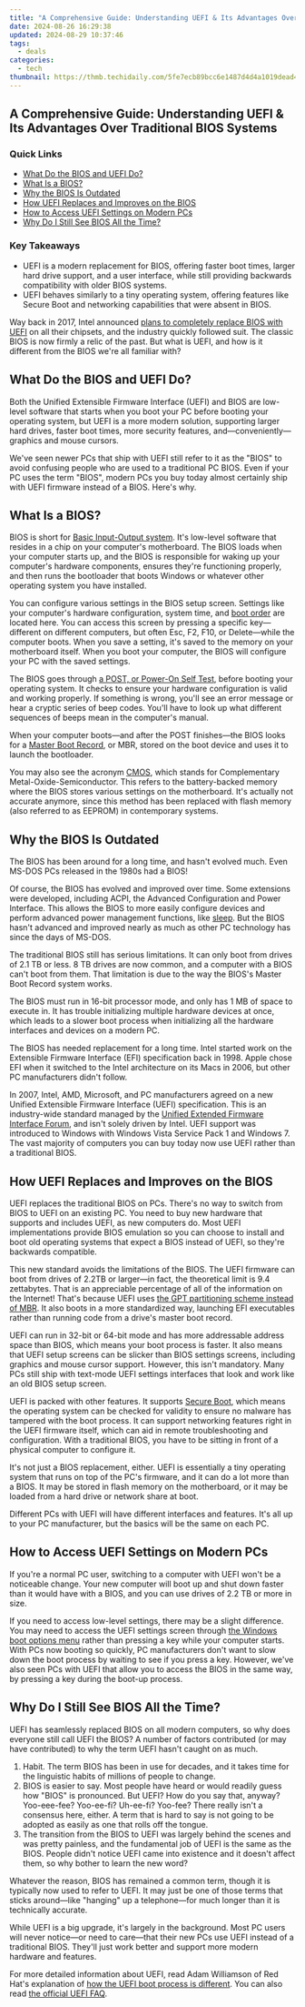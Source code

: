 ```yaml
---
title: "A Comprehensive Guide: Understanding UEFI & Its Advantages Over Traditional BIOS Systems"
date: 2024-08-26 16:29:38
updated: 2024-08-29 10:37:46
tags:
  - deals
categories:
  - tech
thumbnail: https://thmb.techidaily.com/5fe7ecb89bcc6e1487d4d4a1019dead48cda049eb81dcbc464d7190885cdca32.jpg
---
```


## A Comprehensive Guide: Understanding UEFI & Its Advantages Over Traditional BIOS Systems

### Quick Links

* [What Do the BIOS and UEFI Do?](https://location-fake.techidaily.com/5-hassle-free-solutions-to-fake-location-on-find-my-friends-of-realme-c55-drfone-by-drfone-virtual-android/)
* [What Is a BIOS?](https://on-screen-recording.techidaily.com/in-2024-quick-and-cool-minecraft-abodes-guide/)
* [Why the BIOS Is Outdated](https://instagram-video-files.techidaily.com/2024-approved-perfecting-instagram-posts-tips-for-vertical-editing-in-final-cut-pro-x/)
* [How UEFI Replaces and Improves on the BIOS](https://youtube-help.techidaily.com/new-streamlined-conversion-experience-superior-video-to-text-software/)
* [How to Access UEFI Settings on Modern PCs](https://buynow-tips.techidaily.com/in-depth-analysis-of-asus-rog-zephyrus-g14-balancing-large-display-and-compromise/)
* [Why Do I Still See BIOS All the Time?](https://on-screen-recording.techidaily.com/new-in-2024-optimal-no-audio-recording-practices/)

### Key Takeaways

* UEFI is a modern replacement for BIOS, offering faster boot times, larger hard drive support, and a user interface, while still providing backwards compatibility with older BIOS systems.
* UEFI behaves similarly to a tiny operating system, offering features like Secure Boot and networking capabilities that were absent in BIOS.

 Way back in 2017, Intel announced [plans to completely replace BIOS with UEFI](https://tools.techidaily.com/anandtech/products/) on all their chipsets, and the industry quickly followed suit. The classic BIOS is now firmly a relic of the past. But what is UEFI, and how is it different from the BIOS we're all familiar with?

##  What Do the BIOS and UEFI Do? 

 Both the Unified Extensible Firmware Interface (UEFI) and BIOS are low-level software that starts when you boot your PC before booting your operating system, but UEFI is a more modern solution, supporting larger hard drives, faster boot times, more security features, and—conveniently—graphics and mouse cursors.

 We've seen newer PCs that ship with UEFI still refer to it as the "BIOS" to avoid confusing people who are used to a traditional PC BIOS. Even if your PC uses the term "BIOS", modern PCs you buy today almost certainly ship with UEFI firmware instead of a BIOS. Here's why.

##  What Is a BIOS?

 BIOS is short for [Basic Input-Output system](https://buynow-info.techidaily.com/experience-the-rotibox-beanie-hat-your-ideal-bluetooth-headset-with-outstanding-comfort-and-clear-sound-quality/). It's low-level software that resides in a chip on your computer's motherboard. The BIOS loads when your computer starts up, and the BIOS is responsible for waking up your computer's hardware components, ensures they're functioning properly, and then runs the bootloader that boots Windows or whatever other operating system you have installed.

 You can configure various settings in the BIOS setup screen. Settings like your computer's hardware configuration, system time, and [boot order](https://extra-guidance.techidaily.com/2024-approved-navigating-through-gopros-burst-recording-options/) are located here. You can access this screen by pressing a specific key—different on different computers, but often Esc, F2, F10, or Delete—while the computer boots. When you save a setting, it's saved to the memory on your motherboard itself. When you boot your computer, the BIOS will configure your PC with the saved settings.

 The BIOS goes through [a POST, or Power-On Self Test](https://location-social.techidaily.com/why-your-whatsapp-location-is-not-updating-and-how-to-fix-on-huawei-nova-y71-drfone-by-drfone-virtual-android/), before booting your operating system. It checks to ensure your hardware configuration is valid and working properly. If something is wrong, you'll see an error message or hear a cryptic series of beep codes. You'll have to look up what different sequences of beeps mean in the computer's manual.

 When your computer boots—and after the POST finishes—the BIOS looks for a [Master Boot Record](https://instagram-videos.techidaily.com/2024-approved-exclusive-guide-ranking-most-effective-ig-money-makers/), or MBR, stored on the boot device and uses it to launch the bootloader.

 You may also see the acronym [CMOS](https://extra-tips.techidaily.com/innovative-techniques-for-unique-canon-timelapse-vids/), which stands for Complementary Metal-Oxide-Semiconductor. This refers to the battery-backed memory where the BIOS stores various settings on the motherboard. It's actually not accurate anymore, since this method has been replaced with flash memory (also referred to as EEPROM) in contemporary systems.

##  Why the BIOS Is Outdated

 The BIOS has been around for a long time, and hasn't evolved much. Even MS-DOS PCs released in the 1980s had a BIOS!

 Of course, the BIOS has evolved and improved over time. Some extensions were developed, including ACPI, the Advanced Configuration and Power Interface. This allows the BIOS to more easily configure devices and perform advanced power management functions, like [sleep](https://extra-skills.techidaily.com/in-2024-revolutionizing-game-soundscapes-with-ps-console-tweaks/). But the BIOS hasn't advanced and improved nearly as much as other PC technology has since the days of MS-DOS.

 The traditional BIOS still has serious limitations. It can only boot from drives of 2.1 TB or less. 8 TB drives are now common, and a computer with a BIOS can't boot from them. That limitation is due to the way the BIOS's Master Boot Record system works.

 The BIOS must run in 16-bit processor mode, and only has 1 MB of space to execute in. It has trouble initializing multiple hardware devices at once, which leads to a slower boot process when initializing all the hardware interfaces and devices on a modern PC.

 The BIOS has needed replacement for a long time. Intel started work on the Extensible Firmware Interface (EFI) specification back in 1998\. Apple chose EFI when it switched to the Intel architecture on its Macs in 2006, but other PC manufacturers didn't follow.

 In 2007, Intel, AMD, Microsoft, and PC manufacturers agreed on a new Unified Extensible Firmware Interface (UEFI) specification. This is an industry-wide standard managed by the [Unified Extended Firmware Interface Forum](http://www.uefi.org/), and isn't solely driven by Intel. UEFI support was introduced to Windows with Windows Vista Service Pack 1 and Windows 7\. The vast majority of computers you can buy today now use UEFI rather than a traditional BIOS.

##  How UEFI Replaces and Improves on the BIOS

 UEFI replaces the traditional BIOS on PCs. There's no way to switch from BIOS to UEFI on an existing PC. You need to buy new hardware that supports and includes UEFI, as new computers do. Most UEFI implementations provide BIOS emulation so you can choose to install and boot old operating systems that expect a BIOS instead of UEFI, so they're backwards compatible.

 This new standard avoids the limitations of the BIOS. The UEFI firmware can boot from drives of 2.2TB or larger—in fact, the theoretical limit is 9.4 zettabytes. That is an appreciable percentage of all of the information on the Internet! That's because UEFI uses [the GPT partitioning scheme instead of MBR](https://instagram-videos.techidaily.com/2024-approved-exclusive-guide-ranking-most-effective-ig-money-makers/). It also boots in a more standardized way, launching EFI executables rather than running code from a drive's master boot record.

 UEFI can run in 32-bit or 64-bit mode and has more addressable address space than BIOS, which means your boot process is faster. It also means that UEFI setup screens can be slicker than BIOS settings screens, including graphics and mouse cursor support. However, this isn't mandatory. Many PCs still ship with text-mode UEFI settings interfaces that look and work like an old BIOS setup screen.

 UEFI is packed with other features. It supports [Secure Boot](https://fake-location.techidaily.com/how-can-i-use-a-fake-gps-without-mock-location-on-poco-x6-drfone-by-drfone-virtual-android/), which means the operating system can be checked for validity to ensure no malware has tampered with the boot process. It can support networking features right in the UEFI firmware itself, which can aid in remote troubleshooting and configuration. With a traditional BIOS, you have to be sitting in front of a physical computer to configure it.

 It's not just a BIOS replacement, either. UEFI is essentially a tiny operating system that runs on top of the PC's firmware, and it can do a lot more than a BIOS. It may be stored in flash memory on the motherboard, or it may be loaded from a hard drive or network share at boot.

 Different PCs with UEFI will have different interfaces and features. It's all up to your PC manufacturer, but the basics will be the same on each PC.

##  How to Access UEFI Settings on Modern PCs

 If you're a normal PC user, switching to a computer with UEFI won't be a noticeable change. Your new computer will boot up and shut down faster than it would have with a BIOS, and you can use drives of 2.2 TB or more in size.

 If you need to access low-level settings, there may be a slight difference. You may need to access the UEFI settings screen through [the Windows boot options menu](https://review-topics.techidaily.com/recover-lost-data-from-itel-a05s-by-fonelab-android-recover-data/) rather than pressing a key while your computer starts. With PCs now booting so quickly, PC manufacturers don't want to slow down the boot process by waiting to see if you press a key. However, we've also seen PCs with UEFI that allow you to access the BIOS in the same way, by pressing a key during the boot-up process.

##  Why Do I Still See BIOS All the Time? 

 UEFI has seamlessly replaced BIOS on all modern computers, so why does everyone still call UEFI the BIOS? A number of factors contributed (or may have contributed) to why the term UEFI hasn't caught on as much. 

1. Habit. The term BIOS has been in use for decades, and it takes time for the linguistic habits of millions of people to change.
2. BIOS is easier to say. Most people have heard or would readily guess how "BIOS" is pronounced. But UEFI? How do you say that, anyway? Yoo-eee-fee? Yoo-ee-fi? Uh-ee-fi? Yoo-fee? There really isn't a consensus here, either. A term that is hard to say is not going to be adopted as easily as one that rolls off the tongue.
3. The transition from the BIOS to UEFI was largely behind the scenes and was pretty painless, and the fundamental job of UEFI is the same as the BIOS. People didn't notice UEFI came into existence and it doesn't affect them, so why bother to learn the new word?

 Whatever the reason, BIOS has remained a common term, though it is typically now used to refer to UEFI. It may just be one of those terms that sticks around—like "hanging" up a telephone—for much longer than it is technically accurate. 

 While UEFI is a big upgrade, it's largely in the background. Most PC users will never notice—or need to care—that their new PCs use UEFI instead of a traditional BIOS. They'll just work better and support more modern hardware and features.

 For more detailed information about UEFI, read Adam Williamson of Red Hat's explanation of [how the UEFI boot process is different](https://www.happyassassin.net/2014/01/25/uefi-boot-how-does-that-actually-work-then/). You can also read [the official UEFI FAQ](http://www.uefi.org/faq).

<ins class="adsbygoogle"
     style="display:block"
     data-ad-format="autorelaxed"
     data-ad-client="ca-pub-7571918770474297"
     data-ad-slot="1223367746"></ins>



<ins class="adsbygoogle"
     style="display:block"
     data-ad-client="ca-pub-7571918770474297"
     data-ad-slot="8358498916"
     data-ad-format="auto"
     data-full-width-responsive="true"></ins>
